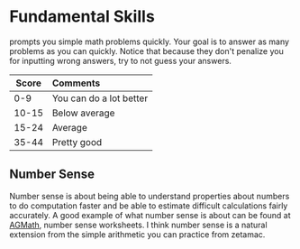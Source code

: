 # Fundamental Skills


prompts you simple math problems quickly. Your goal is to answer as many problems as you can quickly. Notice that
because they don't penalize you for inputting wrong answers, try to not guess your answers.



| Score | Comments |
|-------|:---------|
|0-9    |You can do a lot better    |
|10-15  |Below average              |
|15-24  |Average                    |
|35-44  |Pretty good                |

## Number Sense
Number sense is about being able to understand properties about numbers to do computation faster
and be able to estimate difficult calculations fairly accurately. A good example of
what number sense is about can be found at [AGMath](https://www.agmath.com/57427/index.html),
number sense worksheets. I think number sense is a natural extension from the simple arithmetic
you can practice from zetamac.